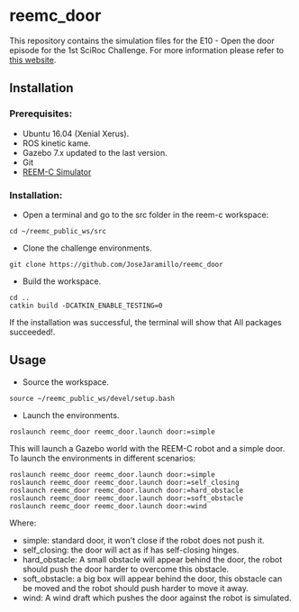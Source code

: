 # reemc_door
This repository contains the simulation files for the E10 - Open the door episode for the 1st SciRoc Challenge.
For more information please refer to [this website](https://sites.google.com/view/e10-open-the-door/home).
## Installation
### Prerequisites:
- Ubuntu 16.04  (Xenial Xerus).
- ROS kinetic kame.
- Gazebo 7.x updated to the last version.
- Git
- [REEM-C Simulator](http://wiki.ros.org/Robots/REEM-C/Tutorials/Installation/Simulation)



### Installation:

- Open a terminal and go to the src folder in the reem-c workspace: 
```
cd ~/reemc_public_ws/src
```
- Clone the challenge environments.
```
git clone https://github.com/JoseJaramillo/reemc_door
```
- Build the workspace.
```
cd ..
catkin build -DCATKIN_ENABLE_TESTING=0
```
If the installation was successful, the terminal will show that All packages succeeded!. 

## Usage

- Source the workspace.
```
source ~/reemc_public_ws/devel/setup.bash
```
- Launch the environments.
```
roslaunch reemc_door reemc_door.launch door:=simple
```
This will launch a Gazebo world with the REEM-C robot and a simple door. 
To launch the environments in different scenarios:
```
roslaunch reemc_door reemc_door.launch door:=simple
roslaunch reemc_door reemc_door.launch door:=self_closing
roslaunch reemc_door reemc_door.launch door:=hard_obstacle
roslaunch reemc_door reemc_door.launch door:=soft_obstacle
roslaunch reemc_door reemc_door.launch door:=wind
```
Where:
- simple: standard door, it won't close if the robot does not push it.
- self_closing: the door will act as if has self-closing hinges.
- hard_obstacle: A small obstacle will appear behind the door, the robot should push the door harder to overcome this obstacle.
- soft_obstacle: a big box will appear behind the door, this obstacle can be moved and the robot should push harder to move it away.
- wind: A wind draft which pushes the door against the robot is simulated. 

